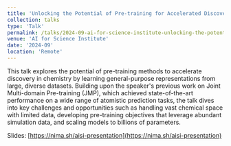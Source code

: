 ```yaml
---
title: 'Unlocking the Potential of Pre-training for Accelerated Discovery in Chemistry'
collection: talks
type: 'Talk'
permalink: /talks/2024-09-ai-for-science-institute-unlocking-the-potential-of-pre-training-for-accelerated-discovery-in-chemistry
venue: 'AI for Science Institute'
date: '2024-09'
location: 'Remote'
---
```


This talk explores the potential of pre-training methods to accelerate discovery in chemistry by learning general-purpose representations from large, diverse datasets. Building upon the speaker's previous work on Joint Multi-domain Pre-training (JMP), which achieved state-of-the-art performance on a wide range of atomistic prediction tasks, the talk dives into key challenges and opportunities such as handling vast chemical space with limited data, developing pre-training objectives that leverage abundant simulation data, and scaling models to billions of parameters.

Slides: [https://nima.sh/aisi-presentation](https://nima.sh/aisi-presentation)

